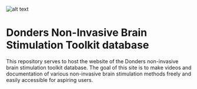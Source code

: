 ![alt text](https://github.com/KTZ228/Donders-Institure/blob/[main]/Donders-Toolkit-SCREEN.png?raw=true)

# Donders Non-Invasive Brain Stimulation Toolkit database
This repository serves to host the website of the Donders non-invasive brain stimulation toolkit database. The goal of this site is to make videos and documentation of various non-invasive brain stimulation methods freely and easily accessible for aspiring users.